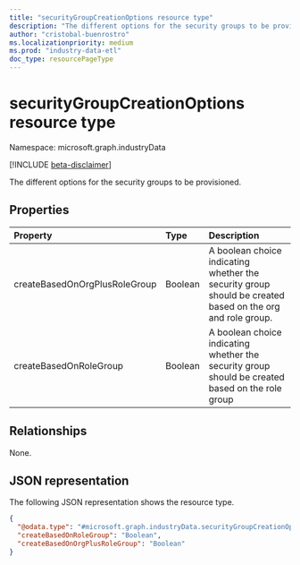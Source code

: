 ```yaml
---
title: "securityGroupCreationOptions resource type"
description: "The different options for the security groups to be provisioned."
author: "cristobal-buenrostro"
ms.localizationpriority: medium
ms.prod: "industry-data-etl"
doc_type: resourcePageType
---
```


# securityGroupCreationOptions resource type

Namespace: microsoft.graph.industryData

[!INCLUDE [beta-disclaimer](../../includes/beta-disclaimer.md)]

The different options for the security groups to be provisioned.

## Properties

| Property                      | Type    | Description                                                                                               |
| :---------------------------- | :------ | :-------------------------------------------------------------------------------------------------------- |
| createBasedOnOrgPlusRoleGroup | Boolean | A boolean choice indicating whether the security group should be created based on the org and role group. |
| createBasedOnRoleGroup        | Boolean | A boolean choice indicating whether the security group should be created based on the role group          |

## Relationships

None.

## JSON representation

The following JSON representation shows the resource type.

<!-- {
  "blockType": "resource",
  "@odata.type": "microsoft.graph.industryData.securityGroupCreationOptions"
}
-->

```json
{
  "@odata.type": "#microsoft.graph.industryData.securityGroupCreationOptions",
  "createBasedOnRoleGroup": "Boolean",
  "createBasedOnOrgPlusRoleGroup": "Boolean"
}
```
